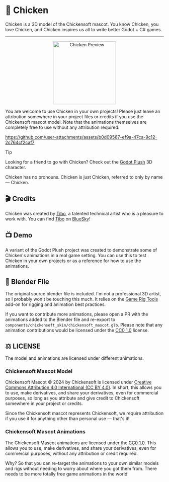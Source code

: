 # 🐤 Chicken

Chicken is a 3D model of the Chickensoft mascot. You know Chicken, you love Chicken, and Chicken inspires us all to write better Godot + C# games.

---

<p align="center">
<img alt="Chicken Preview" src="icon.png" width="200">
</p>

You are welcome to use Chicken in your own projects! Please just leave an attribution somewhere in your project files or credits if you use the Chickensoft mascot model. Note that the animations themselves are completely free to use without any attribution required.

https://github.com/user-attachments/assets/b0d09567-ef9a-47ca-9c12-2c764cf2caf7

> [!TIP]
> Looking for a friend to go with Chicken? Check out the [Godot Plush][godot-plush] 3D character.

Chicken has no pronouns. Chicken is just Chicken, referred to only by name — Chicken.

## 🎬 Credits

Chicken was created by [Tibo], a talented technical artist who is a pleasure to work with. You can find [Tibo] on [BlueSky][TiboBsky]!

## 📺 Demo

A variant of the Godot Plush project was created to demonstrate some of Chicken's animations in a real game setting. You can use this to test Chicken in your own projects or as a reference for how to use the animations.

## 🧊 Blender File

The original source blender file is included. I'm not a professional 3D artist, so I probably won't be touching this much. It relies on the [Game Rig Tools][game-rig-tools] add-on for rigging and animation best practices.

If you want to contribute more animations, please open a PR with the animations added to the Blender file and re-export to `components/chickensoft_skin/chickensoft_mascot.glb`. Please note that any animation contributions would be licensed under the [CC0 1.0][CC0] license.

## ⚖️ LICENSE

The model and animations are licensed under different animations.

### Chickensoft Mascot Model

Chickensoft Mascot © 2024 by Chickensoft is licensed under [Creative Commons Attribution 4.0 International (CC BY 4.0)][CCBY40]. In short, this allows you to use, make derivatives, and share your derivatives, even for commercial purposes, so long as you attribute and give credit to Chickensoft somewhere in your project or credits.

Since the Chickensoft mascot represents Chickensoft, we require attribution if you use it for anything other than personal use — that's it!

### Chickensoft Mascot Animations

The Chickensoft Mascot animations are licensed under the [CC0 1.0][CC0]. This allows you to use, make derivatives, and share your derivatives, even for commercial purposes, without any attribution or credit required.

Why? So that you can re-target the animations to your own similar models and rigs without needing to worry about where you got them from. There needs to be more totally free game animations in the world!

[Tibo]: https://gotibo.fr/
[TiboBsky]: https://bsky.app/profile/heytibo.bsky.social
[CCBY40]: https://creativecommons.org/licenses/by/4.0/
[CC0]: https://creativecommons.org/publicdomain/zero/1.0/
[godot-plush]: https://github.com/gtibo/Godot-Plush-Character
[game-rig-tools]: https://toshicg.gumroad.com/l/game_rig_tools
